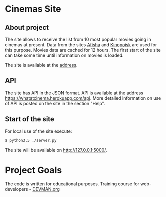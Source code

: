 # Cinemas Site

## About project

The site allows to receive the list from 10 most popular movies going
in cinemas at present. Data from the sites [Afisha](https://www.afisha.ru/) and [Kinopoisk](https://www.kinopoisk.ru/) 
are used for this purpose. Movies data are cached for 12 hours.
The first start of the site can take some time until information on movies is loaded.

The site is available at the [address](https://whatatcinema.herokuapp.com/).

## API

The site has API in the JSON format. API is available at the
address https://whatatcinema.herokuapp.com/api. More detailed
information on use of API is posted on the site in the section "Help".

## Start of the site

For local use of the site execute:

```sh
$ python3.5 ./server.py
```

The site will be available on http://127.0.0.1:5000/.

# Project Goals

The code is written for educational purposes. Training course for web-developers - [DEVMAN.org](https://devman.org)
